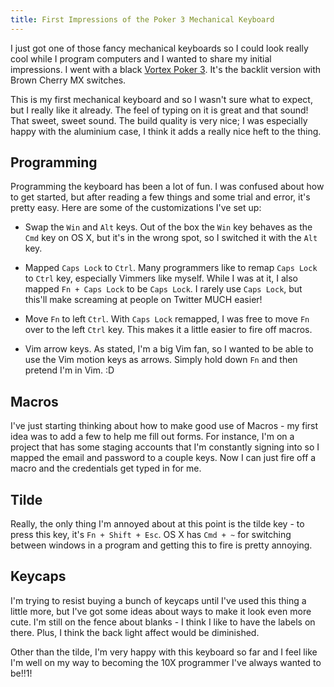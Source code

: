```yaml
---
title: First Impressions of the Poker 3 Mechanical Keyboard
---
```


I just got one of those fancy mechanical keyboards so I could look really cool
while I program computers and I wanted to share my initial impressions. I went
with a black [Vortex Poker 3][amazon]. It's the backlit version with Brown
Cherry MX switches.

[amazon]: http://www.amazon.com/gp/product/B014T4O92C

This is my first mechanical keyboard and so I wasn't sure what to expect, but I
really like it already. The feel of typing on it is great and that sound! That
sweet, sweet sound. The build quality is very nice; I was especially happy with
the aluminium case, I think it adds a really nice heft to the thing.

## Programming

Programming the keyboard has been a lot of fun. I was confused about how to get
started, but after reading a few things and some trial and error, it's pretty
easy. Here are some of the customizations I've set up:

* Swap the `Win` and `Alt` keys. Out of the box the `Win` key behaves as the
  `Cmd` key on OS X, but it's in the wrong spot, so I switched it with the `Alt`
  key.

* Mapped `Caps Lock` to `Ctrl`. Many programmers like to remap `Caps Lock` to
  `Ctrl` key, especially Vimmers like myself. While I was at it, I also mapped
  `Fn + Caps Lock` to be `Caps Lock`. I rarely use `Caps Lock`, but this'll make
  screaming at people on Twitter MUCH easier!

* Move `Fn` to left `Ctrl`. With `Caps Lock` remapped, I was free to move `Fn`
  over to the left `Ctrl` key. This makes it a little easier to fire off macros.

* Vim arrow keys. As stated, I'm a big Vim fan, so I wanted to be able to use
  the Vim motion keys as arrows. Simply hold down `Fn` and then pretend I'm in
  Vim. :D

## Macros

I've just starting thinking about how to make good use of Macros - my first idea
was to add a few to help me fill out forms. For instance, I'm on a project that
has some staging accounts that I'm constantly signing into so I mapped the email
and password to a couple keys. Now I can just fire off a macro and the
credentials get typed in for me.

## Tilde

Really, the only thing I'm annoyed about at this point is the tilde key - to
press this key, it's `Fn + Shift + Esc`. OS X has `Cmd + ~` for switching
between windows in a program and getting this to fire is pretty annoying.

## Keycaps

I'm trying to resist buying a bunch of keycaps until I've used this thing a
little more, but I've got some ideas about ways to make it look even more cute.
I'm still on the fence about blanks - I think I like to have the labels on
there. Plus, I think the back light affect would be diminished.

Other than the tilde, I'm very happy with this keyboard so far and I feel
like I'm well on my way to becoming the 10X programmer I've always wanted to
be!!1!

